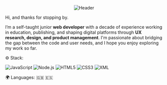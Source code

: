 <div align="center">
  <img src="https://capsule-render.vercel.app/api?type=blur&height=300&color=0:CD5C5C,100:d7a20f&text=tom%20alvarez&fontSize=20&fontColor=FFF5E0&fontAlign=50&fontAlignY=50&desc=web%20developer&descSize=18&descAlignY=59&descAlign=53" alt="Header" />
</div>

Hi, and thanks for stopping by.

I’m a self-taught junior **web developer** with a decade of experience working in education, publishing, and shaping digital platforms through **UX research, design, and product management**. I'm passionate about bridging the gap between the code and user needs, and I hope you enjoy exploring my work so far.

⚙️ Stack:

![JavaScript](https://img.shields.io/badge/-JavaScript-F7DF1E?style=flat-square&logo=javascript&logoColor=black) ![Node.js](https://img.shields.io/badge/-Node.js-339933?style=flat-square&logo=node.js&logoColor=white) ![HTML5](https://img.shields.io/badge/-HTML5-E34F26?style=flat-square&logo=html5&logoColor=white) ![CSS3](https://img.shields.io/badge/-CSS3-1572B6?style=flat-square&logo=css3&logoColor=white) ![XML](https://img.shields.io/badge/-XML-005C9C?style=flat-square&logo=xml&logoColor=white)

🌍 Languages: 
🇬🇧 🇪🇸 
